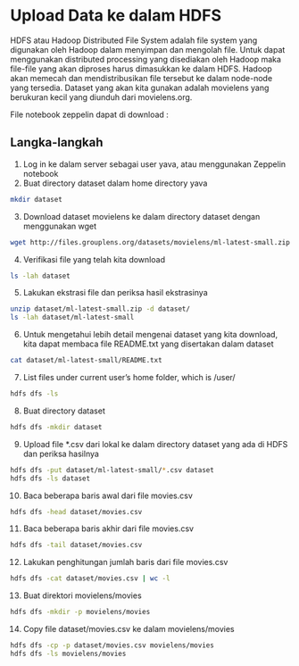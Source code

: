 Upload Data ke dalam HDFS
=====================================================

HDFS atau Hadoop Distributed File System adalah file system yang digunakan oleh Hadoop dalam menyimpan dan mengolah file. Untuk dapat menggunakan distributed processing yang disediakan oleh Hadoop maka file-file yang akan diproses harus dimasukkan ke dalam HDFS. Hadoop akan memecah dan mendistribusikan file tersebut ke dalam node-node yang tersedia.
Dataset yang akan kita gunakan adalah movielens yang berukuran kecil yang diunduh dari movielens.org.

File notebook zeppelin dapat di download :

## Langka-langkah

1. Log in ke dalam server sebagai user yava, atau menggunakan Zeppelin notebook
2. Buat directory dataset dalam home directory yava
```bash
mkdir dataset
```
3. Download dataset movielens ke dalam directory dataset dengan menggunakan wget
```bash
wget http://files.grouplens.org/datasets/movielens/ml-latest-small.zip -P dataset
```
4. Verifikasi file yang telah kita download
```bash
ls -lah dataset
```
5. Lakukan ekstrasi file dan periksa hasil ekstrasinya
```bash
unzip dataset/ml-latest-small.zip -d dataset/
ls -lah dataset/ml-latest-small
```
6. Untuk mengetahui lebih detail mengenai dataset yang kita download, kita dapat membaca file README.txt yang disertakan dalam dataset
```bash
cat dataset/ml-latest-small/README.txt
```
7. List files under current user’s home folder, which is /user/<username>
```bash
hdfs dfs -ls
```
8. Buat directory dataset
```bash
hdfs dfs -mkdir dataset
```
9. Upload file *.csv dari lokal ke dalam directory dataset yang ada di HDFS dan periksa hasilnya
```bash
hdfs dfs -put dataset/ml-latest-small/*.csv dataset
hdfs dfs -ls dataset
```
10. Baca beberapa baris awal dari file movies.csv
```bash
hdfs dfs -head dataset/movies.csv
```
11. Baca beberapa baris akhir dari file movies.csv
```bash
hdfs dfs -tail dataset/movies.csv
```
12. Lakukan penghitungan jumlah baris dari file movies.csv
```bash
hdfs dfs -cat dataset/movies.csv | wc -l
```
13. Buat direktori movielens/movies
```bash
hdfs dfs -mkdir -p movielens/movies
```
14. Copy file dataset/movies.csv ke dalam movielens/movies
```bash
hdfs dfs -cp -p dataset/movies.csv movielens/movies
hdfs dfs -ls movielens/movies
```

